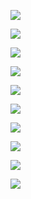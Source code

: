 ![](https://lh3.googleusercontent.com/xBuKSCY_Gp2glEwNDpBV_sqJf2j4Y3q04wJRr1cf6EfrKBNGnyGhQnGdN-MrT2SQwoNw6fEjcVycUXdKVWO3dJyBCK6oO9nWkxhmrPSQv62Ap2u78BSJSJAxCMQ5SxFmvUOJ_ETGyR5eAdbo6FmW6j7WDlt1mEE82Zgr40i4qKWol1CCv-4C3h3ctNo92kdbJKGUO2CLNjLwdrFgGcnltpt_dlPBoDznSHqyNzVtcmEUSWkMQ71HvqI9V_3Jb7WP8r347MJyyD-Z1bIiQ0rO7nXlj2SC7sC2WSsfLHQrG0xDkNUGfJZh5FzpxAM_CamLQrQfHMSSo5TGJpBqgyyWguFZPTDQoPpOzG9UM4EV2Ft6EJDDQpI6eQUiQcUxnrATa9WGaTPPYsTuSyzE6S1apR6cN0V-iPj-0AVP7JmkPvZDPE6_dFTHVs-nece4IigBGtBiVU7Ntnr0akVd5tTLEA-6jpuSVoYz85Bdo8c7AI84RiHqR1kypvtto8-vHi7QdE2hXEexVSI3KufJLnDD7O_yM8_enmjwhjPZIqNeumnZ9AUK354nC_Mau3gVRXp1IORCBUHwtFaWploVRZkzu9fl0e3ysYY_0qQDKq16LMiY9QtGrNrjQqJE9idmTpEO3HCmHeYRxth2HW92hxYBhAUEzvja9EAVk_K8muKmg_6fSOrXOikPwGqfQnsxgMFx0zTXSzjCzIxEV3-1uWxdDpcLztQbARk__Y2wPFpbXHjazXhXuOvtp1ojcl1AFcpgCIvEBs1RzH-Taow-PnJLDV0rK3tY1YXv8caUzHC7kN5_BwH6N62ehOe_jFMAIrRxOrtOhQ=w1280-h720-no?authuser=0)


![](https://lh3.googleusercontent.com/zXSE_ppVYL4P9sCiMX9WyKoK91TjCGGIVcfA1Bi5mXKtHQgXYA5YtV8Hn6pl92y0r8Qf-MRIgrFEKWyB3IjK8ocYfm_SGRVNJko_cfw62Y5hL0I4gDgGPrlfKdq3BN9GAVjjR718rSslp4Bv0UeBqDD13O2zhIwuZb4fW-INq4kWyB2VBvISs_TZNVr4NP6Ml_t-drG9Bx7xNW4ntUPLq3yYUWmMT8pveHNYjNjJiIxnrm5smoiFTgOFoXey9gIqSorSPya7PAokGgYCi1zJRoaQZ_gQJaXLh7yrm6vfvWlBlRYxCOgzyFIAlH9i-mCi1-OZr7T05er34nPifhv181RMCUbI18y-_AS4a9NcBcPH-xC2MRz7Z44n5UKcKOz-k4g7U-yBjjb3WiSsczmahdk2KeDqnOkWUxQr6SuKf4acMR7L-G4C3iY3S-_tbEfg6e_6MHN5YGIZD_VDe3VvYWPSG-14dIuLiWYglikrAQ_WJfFeqjMxUP422GjGrv8sdXQ-i1y0bLKQ_K5GIis9db6xwGCv64c7ouY1ij7Grdp_52E1w76RvZgdyCqIMTYH95IISX1iWrREIzPRmF6wLWHjwKZebQuDXSbLwNhA5GU2boW9hDG___EcTgHoy3VutNJ3iQYSO0X3zyAXn9gU6VOmBAbKeJQXC_7I_PU-nBYYhuzEPocsqNQj5whieqhFzAhGbOW828cDrMso14v7XX2aSXLfCSZ1mhublhMRBb4opJDhQvuhv3KGLE91Azl3hxmDfErV3PIkQgzClthbNLjQWq_WpeEvcUx8JkEfi46pfL2muSfUWr-4d_U-i2bxLpi86A=w1280-h720-no?authuser=0)

![](https://lh3.googleusercontent.com/6niQmJx4sMyzteqYLGlKVdanHN6KdL6XIYdifiwPCzBXZkGSaarwF13YAuizXgZn1mjmz6yl_yXiNi7cpHbgZh7gevroQd_w4XwQGxUdUswqwPZbXZhig0W6O2bGvbEPWwrec9ajJ67RrOJrOyFjAg2NG0IlG4zykAxobaA1C2Gma40GrVuV4ITb3Bp9_DnyjGIZ5wz003HV3bGLA-ygJpUEPevXz12CdHySPlP316IRuVV5V2Pfl-fEOuzHQPJo3Z7gfO-m2ff63vfDcVIvE2PUhzgUgxVVjsIiGuApVw28SW0C-d_jziQRKTj3xVtyqIamjk0Rc--QtmVMOIwY5jXz7j39fzFAS4_3Nz9nWIMJd17WNTTjSmkVWy9yscFkVW7uBRFI0m5jzeQ6wgaWBIoNCTd0Lm4fThsIwv-VLzpUyhfCwSF4aV-0zsrQ3f1BgPV-wiy42qvBKswriVZfnspweJEPiU2JvdF8mbfTCIaen3tQxDLBshkoeQxoA7RohXiskbdc3yidcnNqTtX0AGnd6VT5gkEdHG28zBnFMlwoMWWHDXUaJFUJ-7FkpypbmrBY6T8aZcBv6CTnhcuu01uQJCrvNcKd7VOMe0wWR4VM21EG-aM2-uOQOm51OeiXlQxvWsl36Tllo3Bj2DNLKZtl65MwxO8Uf_JwAQiU1hoOnIiOhG1ORcoLNHISBZQNisj9jijmTkMPHFYEgbnSRH-lStLcFKiE6VE1h7cTTZP3kUKipJiAcYaU956a6pUB47tiNpgfH5LjRijfIy8hOqmaqz6ZJNpGxgvAkGp0X8IB5xmNYlxC1GW62o5gjyYG44tMNA=w1280-h720-no?authuser=0)

![](https://lh3.googleusercontent.com/IPDxydQePKFCu05LoSCHr7Jot_mxvsdTsIIxiesbNx-Z3wDigAHkwRkp_eYLsayfQba3VtyNqPvJbt8rMqpoWMA8c_6-JWdRCmRvjdjOiVuS7sUrTRAYgduDa8uHL9Oh9WX_NeecT2c0ZHFaYxXf3E-aOL6jNU3LWUqMsAragQkUaLafbFXZIwra2COTXL8FdeKpy_IF2hPYAR0bvqxrgAmYMMR2gq9-agOBhtFW7PaaPuAZJrlYNb4LDq1UyYZZQ0Sia38aLWquMXuRiZjz3QsqSlHObw4b3vztOdulOeCqQtVRgiD93MzDHC099bhdaHfxRa1WP7g-1Ny-SQKR-YD15zs_RgEwDyNA34KpSyn9dPqRaXqRxzanuOKttZmF2oLjswFGa0hNZbKD5h8vJNs8qaweiiE_L786jTiVYO5uAfy5glphLrbvcWlZhv4tcpyUhF_IQPnCnQ7cqlRShvmWjyuG_72MRp8C0rY_NlBO7EEJfuWyiHRbxq7ZsqDSzxlDTISxyGOMI4lt-p3BlPwKxyH2g_5hgLTgid-2J6d-SoYRDpxn_XXex9Q5kaTveSdr-Fbby89EU9_Va7VH7GDUgH61nMCQLeiUV6tTIBdgpvXpmfFJV3vwqnYLnFxNA0_ukqKhvK5GJ4xoU7f7fVWhkHlgQs0xRk9DZMp0zRW2v1437gdJAuHTKrgQjDDSaJ3Uuwn6-VlfgaaYRJL5grU2eVDg9CRnYmH6yrEw-ucgFQ0XkRmZ3Mf_tUZmhrgeNSe2UgT9rLI1aOLuPWABH1mwkZKWoZtaRU2z8jYlKEZSIA4Xr2ZNai3WQ3rvn8k3j2kQMw=w1280-h720-no?authuser=0)

![](https://lh3.googleusercontent.com/sm1sHO2wr_WW1pl6Ty-yKOkU1gEQI00kP94ePfZmWqGk4kreXpKMNBUQjAWd3YjEB4GrEcIzCfg6kcXpIQJezb-D3p__889FLchqzDrgFIgc9-yLveWxL-BiMl_6IqDiHmDFcE7ExzgUAMw0MrkMbU2ht6xl_b1fiyopBmFKY8aC9NgvTqMI3PlBDZqvnOTCUHbHw00dCoMpUelqSVa4NRrry4UM_6wfb-DwQ8BieblCESx-AFh_iOSZp_mCfL4R741EtBItoNM16b1z-k4d8tv404GXYAAMIU9ijKZ5dmS32zVqC_TW2gVLfdD-USXiL2DarkRKqQuHVa4aalaPGrBns3OaPA0Q43JMAX5GTtOvaBR9cSfdRuohwjgIh4xsqWMRCCce1XJKLflM5K0mSAXMoaBjecuZ0LdxzairGiK-gYALhHU8BJlcFKfQwnGUBnoAIHxtOZYG0nSnOd-ZDG5cOLzY_6aCK0l5oiVEyqGsMjeZ3KQZ1MtsJopxwbeHHMr72TTwuYlEaApfZ5tC2VV3Ei-EVHyDn7YWZ-F_SNlYd9BumtqA2U3hUGm6bIyQ216hrfeg78uTtSC0kHU19DHyr5p4tIA6oPejINW4oemiljkIQlFU6qDbq9VVvopY4M3a9UkHYS8aIgi89_Dd34_v-NPdiW760F3orRlX8AV_2MA-Mb_aDMTZt_pfdi1oIuQgZ2TObeGM_LtW6wxg9RozOk6dW5FzvxMmIiLpHU2yIo84miyobtE_2-nqy57nKSG4Xe92liGQBTnUl62Hv3rKONYYw2Az0XDuWUGvy0RRKQPYo5bPadsAMIyGM9TlSEclLQ=w1280-h720-no?authuser=0)

![](https://lh3.googleusercontent.com/x0SLKI8mfqDXRLcUCN0eZTz3kMl3uH0U18nPpSW0gTNdvO9TmGD0DZ3iRVmvA0D83sxeCWK8YmDdrwCpxkyCdOIBjzWENICjjl8ZDRIq91ui-BYRZy7OQCPnyq-AeFN5ikV9OrPlQMwrmBa8xUOEVFZiRRpfarngu8oDO2GnBRtuMORVLhycj9runj1Ggcm6oxmTn7AAsaqyOlijS3_IiF6mPcvH7WbqatQgEmJolfi2qTrgQiEsglbPgRSrj28kR3mUhgrMur9IKxpXgkKQi3JYfvA0HxbEiuqdc07ycZ8yL4p7LarFfYDdoB7tC1DVyd04MWbjkZY4JGBQPxd6l46cFs4q2jwfX5-xERvFl5dxo-1mI321jw6pKKiG6KW3U6u9uR6kvnXX5Mmi20aLwGkfsYPICoGu5_QI7tHkO_S9ZxCnYUsSg_gmfPWs93ijpHIEIoUIxEYv0J_Y0-IkZQio7Zz1ksAdk1_SYsl4fOsLKPJkHcWtirUfJ_ORnifX4kFYpsOEWqlIlF-bV7woakLoyjgEYNLvJUcQHyzRrY4AGSUpifbaGOgeStVXfcysXmmaCgl4PbACAO4MdFkwKDB9ze-zY1rV68BLuQMduRD5D4U_kGJk54jR9IlS8m5PZLEfHDiaHTN9yg87Ew-VsUtuBSNqfj20RzKDbYT3bg-8_6mp6jyzzcc3Ivfav4Hqpw787VtAoJFzTfDconfBpdmeuM_o_2tIUHcs7S5FthiKYYXl5xUxKHEpEHBRP62MBGRPSj8FH0ay_xLFYjjeTKljeCwWqca741E-clgEfgQ8y4wWmwzVrR1A7Jqb6f4tRJfL-Q=w1280-h720-no?authuser=0)

![](https://lh3.googleusercontent.com/OYOX5e85bwYq1YdWxGeA-4AOHwHOYARieN7wEXP0EkP58zod1_ulBvguxym1U8Ad2J9ysyWWfTrKUPutpE5-8xAy1m-hq3eB8wlNGt9yvMbYp-bDvpVdwiv-HM9MFBM5nyc03RAmPyeBhCQUsKrSdwVmvGD40J-DkZlg9shyEBC9OA4TaqWotcoQJo_AFMJxTuWK8IS-z1nNPc-OUwxXF9CIf7wjP1wexoG67CdXgzhohhIEVgXLZj5nvE2cyzrNl6-SF3rW0joVM3V12Z0YQ_stscDj2rs7Cdzmsfcjw4IDv-azpK0PxyR3dwnwfZ57W5SCtjWXxqr59SPmyRa8Qtr2_pRWjYAPCd9c0LrQipNUknGbd2l2RceFUwJpBkVOK5bpbyMHfE5PbSCbqCIN_2a5nB2xmQe7itIPsKkzLk4OhO8CzruW1rVJUwO90gBAY0uujw8HT7MoYUDsOUh4nvanqr3jkZ8VTG3m3lidX__lonQ5oTT9qK6pH0QH6xkYXLTO5J_ivhu6eO0g2vQCeFD0kHShQNwbjq62zaxQdWLORHDviBa0wb2PpASSGeLsmsOHDEwh3NmiodNsc03sP6II2hFASJB9bkvCBifCkTgD-kkWpIQ_rXq4FZA9vvJ6B8APkBvxMfcUFkDHaX1m4DataiNiz0iCcXzNlCWoy3S2ZhW2YN1jeMCl82cDuRXMORNV4yTgZ80GMpeGF7zvHS6uu81qDfrAgciNkWN-rmL5j_3jCw9S0U-mmU1bOP0UCfe_CzabtEAM208mTiAChDO59hwc4iYcpuY3z9V-qPrRnesO4lS0tysbOwaFVETp64c-2Q=w1280-h720-no?authuser=0)

![](https://lh3.googleusercontent.com/kR5EmlK35ePJzXF_bPCBVGIXsCR0W3KRuiZ80IdgZNIDCJFe4mObKmJ1mg-XMFCyXyB7esxut8WVtGIewOc_FQiUcvq9H-vlW1bpWCqAgfrofJeSWNmqwzBQc06p13ncp42bY2QyC6DFo_8qHU5iDeQuZ8F5LA95uXnjTiorcD2NnmifEAPeu0pSX_guYG6yIxJ_J0hdF7k6pbchw29uzHIPBJs287tR0gzPJiX0DD_-LMdZXEVLNMKm-7_P9hbb-_gl3H9BeS5Y4uxoCDQaVWi3oBIFSvm-kIffEWo1arGPuWZ6pXog49s_-LeVVjp1FhZPPcUzsPoVBMG5Ke2smJDe_S78GWTN9rSYYo7BoZ5KNOTwp7jg_PaMFNUHF-hNaJUNmzMnh2BLgZcGYgHSCO0BS4yRROtbFLYSsf7nYWm5Af1l6wVYz9ZY7ou8_lboPyw6_bon06xkNuV-clMQRnr-Bm7gqHlPdWtv1SjQsAD9iQphQuUIuG5k5uV9jlm8ZU6Q-K6ooSjq_7z59uGkb6D7yWrctaQV2LrRZmyDwjgB2A2V6_R6vCNuknyv5q_Q2KB13FDbIGBgK8TzxWeNNW9lR07oEP53BtsDljAwfoSX2yBBrdzw25fSmJXx4qoEjz-OcmyO_Mf-hWp28efsy6W1wz09iqAEUd-I8dycP2bXefmZ_RwuGJ9XHNp5Wja_cZCFhOGr0ANlbf_SnZtsyWin6hYiWZ0--mvlYJVO_8FyevtGx7tGFCA62UEmOqT09pckcx4BYxJz34pYzkoliW_4vw1VnhsWJmdC5fdLSizoYL2X6_EZe3UAKaL0hWzCY0aBEg=w1280-h720-no?authuser=0)

![](https://lh3.googleusercontent.com/BO_iJAeHgVK3eU2ngB5KXOChFuH96aOJDO_-oHpU3Gs57YJwdfyE2t2WoUDCdnpmc5RcCH1qoIRAjDh9432n0U-hA_xbVrgto1wOnWvlU2VHuR8v6WxSncKXEJMVm_Opo9nExROZyfotBHjTqAknqbMwsH4mmusmJmI9mXEEiMtVzZo0DDSaSPCb-qho-Rphza9Ieu3byN2IIVXeVtxyerF7tJdha-sfQlYdZ8WAuc7wQhr9E-CsxiWcesGv1TdVi4gaY2krTWkGGzSLwuqHzTZA6kwbxy9nlSksTHDB1kZslHGlaD4JdmnX0P7w3ZEQd0oF-Wppi4Cw7Bo_jA4PchJfrjT4ddBheB762otcX8AvlFb-e0GSEYI-ykSiVvU51EaHb_xBpK0eDsn2dxls6l3lK1-LtDW51pWtMYGTg4Bvfw6ATCU2c3PrS-XGXfTHCvvyO1Sonr-Qd5Z0nLsIxmdejE7VFNyp7M5ffC6DtZp-41VRiQxZTK5zqpKAgSkQ8NECpFpCrdna40AVtmEsruEJswTyDQkT7YQWsr4qUZ514HbwoZmRUoez7oxwmrXrLY-8HPpofRNAG0LCX9DB6bmi6XTGXhbMhAGs43dYEhBGaU5GIDyJVv3uT6C8N41QTIe9fTJhcyvy4CZ1ArlCd5lEYZs-JpBrlvbux_xwX5py_yMbDyTLoKTkUNBD3tMlWbzf2tnVLkLa4ak4W9XbeErjYRX9s50d3VTbdkTFoePgIakclLhSC78SCTkwr3Sd3LIYkWnFCEc0r45tTEZVgwQaarWbSxguQnwZ2UjWH6iDxu8mRcKV4y6_1TdKSLATzvOKIQ=w1280-h720-no?authuser=0)

![](https://lh3.googleusercontent.com/ZJwzhv1DjDYwqa7qmX4gCRbkZq9OvmaUzOV80YZcdCM_rFr5ThULHUrDKjLsQaOSg6i-XxtKDtua5pimPHliLIPkWkjjAeZbRMa6Yyv6T01XYcpTEUPAquuWGIKP5PNK3h0jyODV6OLfz9GZja7EoPY84ADGKaqN20dEka1D4OWYaw2r-j4MOD17hRqSyaZM-eppfM-GxxA-t9MckjcE7dms_2Ni45ChCdnQDNQ-6kwUubD9w0dCwjtKUheFJMNg_MwRHb1luzfnj044uddccdQAwMN0GD70x8a4BBfa9DyZy4mpqeQUJVbu5BHzmgi49zCmGogwMS9i8oPfqSK72rhS4ikPrUGsGqM-j49425vnPwlrqHYEDO_OHsH_wRF0nrJVnQQBHb-k4_inuq96CFVAw3oXUQ4UOJ-n7cF398i9frPFVRmer8zu70JDM_mJ13B-6Ivt4h_tQyqFbYzWSYDBhJqPkuluMAlgA4db1dAPc9yO_eh1P257xdDzdYtnv-1NZX70mMe6ZwyUpXsmF9AzSxo_5m1Ay2Pd-qgzupHTBVuOxRPCzFXcra16CELP2S3Lbj92DRuUXDcExad5PJEReDqHxIA0iO2gYHHcxKp580B8whbdr3qXYQ5i6qG_RpX75Hr5UmHte-JSIn_AzNKRVHIvtdDHjruX9qV9Ohb7zy0MkUtxvc38_YMMMLCq-mwXMNSXvc2f-PUD5jf25C-n-jIil9znt3EY0IB2nYXiTh4TywT77ibBQiZnKASJje84E2zazouUfuErG0Co81TuCAWwxiifrK9oxkNQ5eUy81RYhTxhXDTaAxe4snjT6iH86g=w1280-h720-no?authuser=0)
